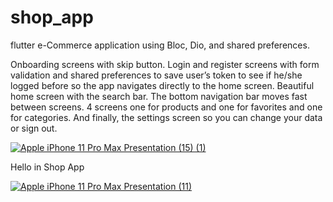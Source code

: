 # shop_app

flutter e-Commerce application using Bloc, Dio, and shared preferences.

Onboarding screens with skip button. Login and register screens with form validation and shared preferences to save user’s token to see if he/she logged before so the app navigates directly to the home screen. Beautiful home screen with the search bar. The bottom navigation bar moves fast between screens. 4 screens one for products and one for favorites and one for categories. And finally, the settings screen so you can change your data or sign out.

<a target="_blank" rel="noopener noreferrer" href="https://user-images.githubusercontent.com/54605034/145075574-2b5420f5-72e8-4601-a54a-eeb85329002e.png"><img src="https://user-images.githubusercontent.com/54605034/145075574-2b5420f5-72e8-4601-a54a-eeb85329002e.png" alt="Apple iPhone 11 Pro Max Presentation (15) (1)" style="max-width: 100%;"></a>

Hello in Shop App

<a target="_blank" rel="noopener noreferrer" href="https://user-images.githubusercontent.com/54605034/145075075-3c26faa2-66dc-475c-b0f1-4bf679ce01d1.png"><img src="https://user-images.githubusercontent.com/54605034/145075075-3c26faa2-66dc-475c-b0f1-4bf679ce01d1.png" alt="Apple iPhone 11 Pro Max Presentation (11)" style="max-width: 100%;"></a>
